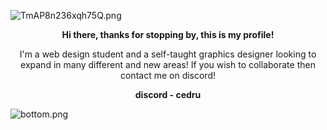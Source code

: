 ![TmAP8n236xqh75Q.png](https://imgur.com/RStl5iL.png)
<!-- You can edit this image in paint and host the image on https://sm.ms/ -->
<p align="center">
  <b>Hi there, thanks for stopping by, this is my profile!</b>
</p>
<p align="center">
I'm a web design student and a self-taught graphics designer looking to expand in many different and new areas! If you wish to collaborate then contact me on discord!
</p>
<p align="center">
<b>discord - cedru</b>
</p>

![bottom.png](https://imgur.com/Oi9whDs.png)
